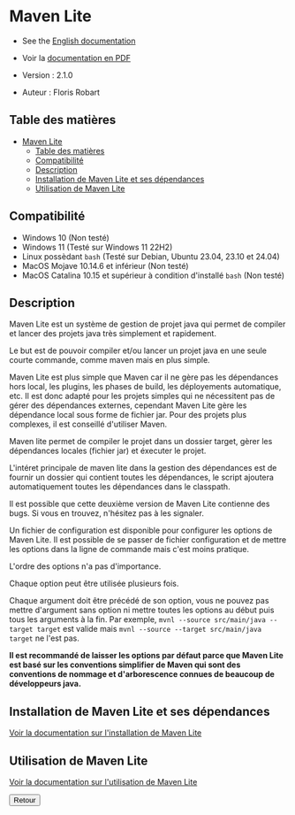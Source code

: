 # Maven Lite

- See the [English documentation](./README.en.md)
- Voir la [documentation en PDF](./pdf/README.fr.pdf)

- Version : 2.1.0
- Auteur : Floris Robart

## Table des matières

- [Maven Lite](#maven-lite)
  - [Table des matières](#table-des-matières)
  - [Compatibilité](#compatibilité)
  - [Description](#description)
  - [Installation de Maven Lite et ses dépendances](#installation-de-maven-lite-et-ses-dépendances)
  - [Utilisation de Maven Lite](#utilisation-de-maven-lite)

## Compatibilité

- Windows 10 (Non testé)
- Windows 11 (Testé sur Windows 11 22H2)
- Linux possèdant `bash` (Testé sur Debian, Ubuntu 23.04, 23.10 et 24.04)
- MacOS Mojave 10.14.6 et inférieur (Non testé)
- MacOS Catalina 10.15 et supérieur à condition d'installé `bash` (Non testé)

## Description

Maven Lite est un système de gestion de projet java qui permet de compiler et lancer des projets java très simplement et rapidement.

Le but est de pouvoir compiler et/ou lancer un projet java en une seule courte commande, comme maven mais en plus simple.

Maven Lite est plus simple que Maven car il ne gère pas les dépendances hors local, les plugins, les phases de build, les déployements automatique, etc. Il est donc adapté pour les projets simples qui ne nécessitent pas de gérer des dépendances externes, cependant Maven Lite gère les dépendance local sous forme de fichier jar. Pour des projets plus complexes, il est conseillé d'utiliser Maven.

Maven lite permet de compiler le projet dans un dossier target, gèrer les dépendances locales (fichier jar) et éxecuter le projet.

L'intéret principale de maven lite dans la gestion des dépendances est de fournir un dossier qui contient toutes les dépendances, le script ajoutera automatiquement toutes les dépendances dans le classpath.

Il est possible que cette deuxième version de Maven Lite contienne des bugs. Si vous en trouvez, n'hésitez pas à les signaler.

Un fichier de configuration est disponible pour configurer les options de Maven Lite. Il est possible de se passer de fichier configuration et de mettre les options dans la ligne de commande mais c'est moins pratique.

L'ordre des options n'a pas d'importance.

Chaque option peut être utilisée plusieurs fois.

Chaque argument doit être précédé de son option, vous ne pouvez pas mettre d'argument sans option ni mettre toutes les options au début puis tous les arguments à la fin. Par exemple, `mvnl --source src/main/java --target target` est valide mais `mvnl --source --target src/main/java target` ne l'est pas.

**Il est recommandé de laisser les options par défaut parce que Maven Lite est basé sur les conventions simplifier de Maven qui sont des conventions de nommage et d'arborescence connues de beaucoup de développeurs java.**

## Installation de Maven Lite et ses dépendances

[Voir la documentation sur l'installation de Maven Lite](./Installation.fr.md)

## Utilisation de Maven Lite

[Voir la documentation sur l'utilisation de Maven Lite](./Utilisation.fr.md)

<a href="https://florobart.github.io/Maven_lite"><button type="button">Retour</button></a>
